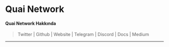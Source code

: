 # Quai Network

#### Quai Network Hakkında

> Twitter | Github | Website | Telegram | Discord | Docs | Medium

***

###
